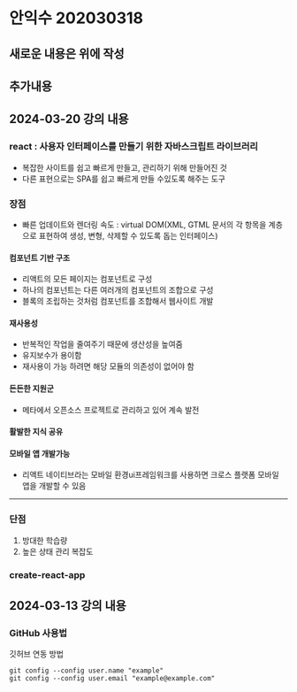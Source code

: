 # 안익수 202030318

## 새로운 내용은 위에 작성
## 추가내용 
## 2024-03-20 강의 내용
### react : 사용자 인터페이스를 만들기 위한 자바스크립트 라이브러리 <br>
* 복잡한 사이트를 쉽고 빠르게 만들고, 관리하기 위해 만들어진 것
* 다른 표현으로는 SPA를 쉽고 빠르게 만들 수있도록 해주는 도구  

 ### 장점
 * 빠른 업데이트와 렌더링 속도 : virtual DOM(XML, GTML 문서의 각 항목을 계층으로 표현하여 생성, 변형, 삭제할 수 있도록 돕는 인터페이스)     

 #### 컴포넌트 기반 구조
* 리액트의 모든 페이지는 컴포넌트로 구성
* 하나의 컴포넌트는 다른 여러개의 컴포넌트의 조합으로 구성
* 블록의 조립하는 것처럼 컴포넌트를 조합해서 웹사이트 개발
#### 재사용성
* 반복적인 작업을 줄여주기 때문에 생산성을 높여줌 
* 유지보수가 용이함
* 재사용이 가능 하려면 해당 모듈의 의존성이 없어야 함

#### 든든한 지원군
* 메타에서 오픈소스 프로젝트로 관리하고 있어 계속 발전
#### 활발한 지식 공유
#### 모바일 앱 개발가능
* 리액트 네이티브라는 모바일 환경ui프레임워크를 사용하면 크로스 플랫폼 모바일 앱을 개발할 수 있음
---
### 단점 
1. 방대한 학습량
2. 높은 상태 관리 복잡도

### create-react-app


## 2024-03-13 강의 내용
### GitHub 사용법
깃허브 연동 방법
```
git config --config user.name "example"
git config --config user.email "example@example.com"
```
